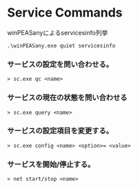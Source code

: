 # Service Commands
winPEASanyによるservicesinfo列挙
```
.\winPEASany.exe quiet servicesinfo
```
### サービスの設定を問い合わせる。  
```
> sc.exe qc <name>
```
### サービスの現在の状態を問い合わせる
```
> sc.exe query <name>
```
### サービスの設定項目を変更する。
```
> sc.exe config <name> <option>= <value>
```
### サービスを開始/停止する。
```
> net start/stop <name>
```
